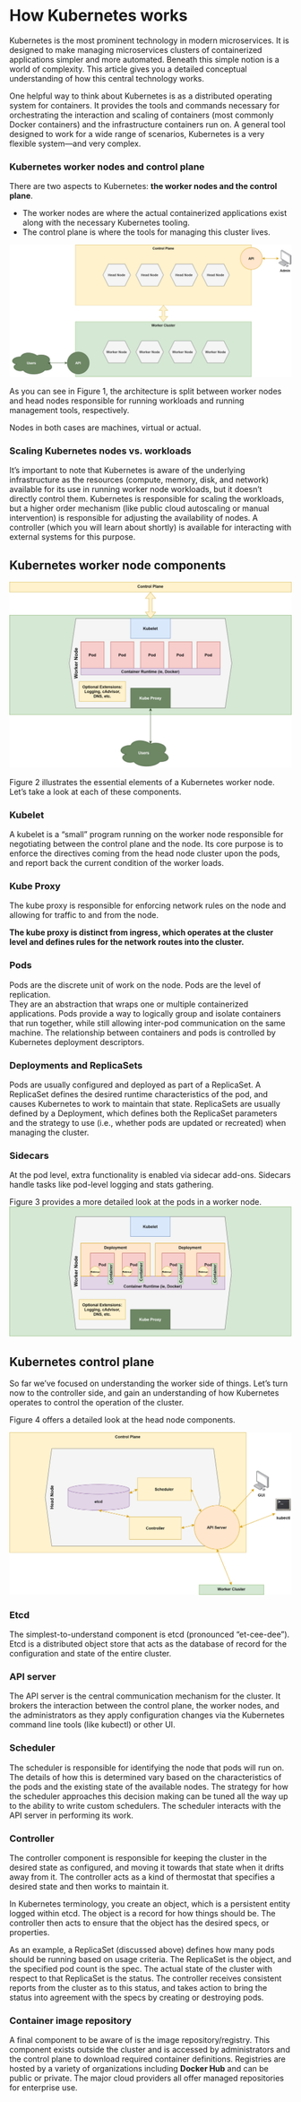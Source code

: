 # How Kubernetes works


Kubernetes is the most prominent technology in modern microservices. It is designed to make managing microservices clusters of containerized applications simpler and more automated. Beneath this simple notion is a world of complexity. This article gives you a detailed conceptual understanding of how this central technology works.

One helpful way to think about Kubernetes is as a distributed operating system for containers. It provides the tools and commands necessary for orchestrating the interaction and scaling of containers (most commonly Docker containers) and the infrastructure containers run on. A general tool designed to work for a wide range of scenarios, Kubernetes is a very flexible system—and very complex.

### Kubernetes worker nodes and control plane
There are two aspects to Kubernetes: **the worker nodes and the control plane**.  
* The worker nodes are where the actual containerized applications exist along with the necessary Kubernetes tooling.  
* The control plane is where the tools for managing this cluster lives.

![img](imgs/kubernetes-01-100886580-large.jpg)

As you can see in Figure 1, the architecture is split between worker nodes and head nodes responsible for running workloads and running management tools, respectively.

Nodes in both cases are machines, virtual or actual.

### Scaling Kubernetes nodes vs. workloads
It’s important to note that Kubernetes is aware of the underlying infrastructure as the resources (compute, memory, disk, and network) available for its use in running worker node workloads, but it doesn’t directly control them. Kubernetes is responsible for scaling the workloads, but a higher order mechanism (like public cloud autoscaling or manual intervention) is responsible for adjusting the availability of nodes. A controller (which you will learn about shortly) is available for interacting with external systems for this purpose.

## Kubernetes worker node components

![img](imgs/kubernetes-worker-node-02-100886581-large.jpg)

Figure 2 illustrates the essential elements of a Kubernetes worker node. Let’s take a look at each of these components.

### Kubelet
A kubelet is a “small” program running on the worker node responsible for negotiating between the control plane and the node. Its core purpose is to enforce the directives coming from the head node cluster upon the pods, and report back the current condition of the worker loads.

### Kube Proxy
The kube proxy is responsible for enforcing network rules on the node and allowing for traffic to and from the node.

**The kube proxy is distinct from ingress, which operates at the cluster level and defines rules for the network routes into the cluster.**

### Pods
Pods are the discrete unit of work on the node. Pods are the level of replication.  
They are an abstraction that wraps one or multiple containerized applications. Pods provide a way to logically group and isolate containers that run together, while still allowing inter-pod communication on the same machine. The relationship between containers and pods is controlled by Kubernetes deployment descriptors.

### Deployments and ReplicaSets
Pods are usually configured and deployed as part of a ReplicaSet. A ReplicaSet defines the desired runtime characteristics of the pod, and causes Kubernetes to work to maintain that state. ReplicaSets are usually defined by a Deployment, which defines both the ReplicaSet parameters and the strategy to use (i.e., whether pods are updated or recreated) when managing the cluster.

### Sidecars
At the pod level, extra functionality is enabled via sidecar add-ons. Sidecars handle tasks like pod-level logging and stats gathering.



Figure 3 provides a more detailed look at the pods in a worker node.
![img](imgs/kubernetes-pod-detail-03-100886582-orig.jpg)



## Kubernetes control plane
So far we’ve focused on understanding the worker side of things. Let’s turn now to the controller side, and gain an understanding of how Kubernetes operates to control the operation of the cluster.

Figure 4 offers a detailed look at the head node components.

![img](imgs/kubernetes-head-node-04-100886583-orig.jpg)

### Etcd
The simplest-to-understand component is etcd (pronounced “et-cee-dee”). Etcd is a distributed object store that acts as the database of record for the configuration and state of the entire cluster.

### API server
The API server is the central communication mechanism for the cluster. It brokers the interaction between the control plane, the worker nodes, and the administrators as they apply configuration changes via the Kubernetes command line tools (like kubectl) or other UI.

### Scheduler
The scheduler is responsible for identifying the node that pods will run on. The details of how this is determined vary based on the characteristics of the pods and the existing state of the available nodes. The strategy for how the scheduler approaches this decision making can be tuned all the way up to the ability to write custom schedulers. The scheduler interacts with the API server in performing its work.

### Controller
The controller component is responsible for keeping the cluster in the desired state as configured, and moving it towards that state when it drifts away from it. The controller acts as a kind of thermostat that specifies a desired state and then works to maintain it.

In Kubernetes terminology, you create an object, which is a persistent entity logged within etcd. The object is a record for how things should be. The controller then acts to ensure that the object has the desired specs, or properties.

As an example, a ReplicaSet (discussed above) defines how many pods should be running based on usage criteria. The ReplicaSet is the object, and the specified pod count is the spec. The actual state of the cluster with respect to that ReplicaSet is the status. The controller receives consistent reports from the cluster as to this status, and takes action to bring the status into agreement with the specs by creating or destroying pods.

### Container image repository
A final component to be aware of is the image repository/registry. This component exists outside the cluster and is accessed by administrators and the control plane to download required container definitions. Registries are hosted by a variety of organizations including **Docker Hub** and can be public or private. The major cloud providers all offer managed repositories for enterprise use.
